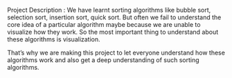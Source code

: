Project Description :
We have learnt sorting algorithms like bubble sort, selection sort, insertion sort, quick sort.
But often we fail to understand the core idea of a particular algorithm maybe because we
are unable to visualize how they work. So the most important thing to understand about
these algorithms is visualization.

That’s why we are making this project to let everyone understand how these algorithms
work and also get a deep understanding of such sorting
algorithms.